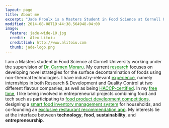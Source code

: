 ```yaml
---
layout: page
title: About me
excerpt: "Jade Proulx is a Masters Student in Food Science at Cornell University."
modified: 2014-08-08T19:44:38.564948-04:00
image: 
  feature: jade-wide-10.jpg
  credit:  Alex Litoiu 
  creditlink: http://www.alitoiu.com 
  thumb: jade-logo.png
---
```


I am a Masters student in Food Science at Cornell University working under the supervision of <a href="http://blogs.cornell.edu/morarulab/"><span style="color:green">Dr. Carmen Moraru</span></a>. My current <a href="http://www.jadeproulx.com/research"><span style="color:green">research</span></a> focuses on developing novel strategies for the surface decontamination of foods using non-thermal technologies. I have industry-relevant <a href="https://dl.dropboxusercontent.com/u/51364198/CV_Jade_Proulx.pdf"><span style="color:green">experience</span></a>, namely internships in both Research & Development and Quality Control at two different flavour companies, as well as being <a href="https://dl.dropboxusercontent.com/u/51364198/HACCP-certificate.jpg"><span style="color:green">HACCP-certified</span></a>. In my <a href="http://jadeproulx.com/freetime"><span style="color:green">free time</span></a>, I like being involved in entrepreneurial projects combining food and tech such as participating to <a href= "http://jadeproulx.com/freetime/popples"><span style="color:green">food product development competitions</span></a>, designing a <a href="http://jadeproulx.com/freetime/TFF"><span style="color:green">smart food inventory management system</span></a> for households, and co-founding an <a href="http://jadeproulx.com/freetime/Atlus"><span style="color:green">exclusive restaurant recommendation app</span></a>. My interests lie at the interface between <strong>technology</strong>, <strong>food</strong>, <strong>sustainability</strong>, and <strong>entrepreneurship</strong>.


